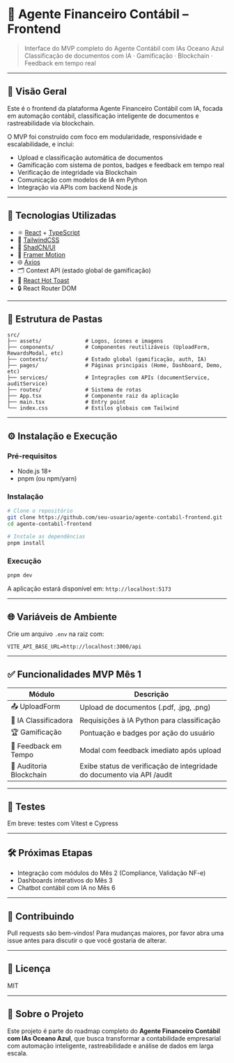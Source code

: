 # 🧠 Agente Financeiro Contábil – Frontend

> Interface do MVP completo do Agente Contábil com IAs Oceano Azul  
> Classificação de documentos com IA · Gamificação · Blockchain · Feedback em tempo real

---

## 🚀 Visão Geral

Este é o frontend da plataforma Agente Financeiro Contábil com IA, focada em automação contábil, classificação inteligente de documentos e rastreabilidade via blockchain.

O MVP foi construído com foco em modularidade, responsividade e escalabilidade, e inclui:

- Upload e classificação automática de documentos
- Gamificação com sistema de pontos, badges e feedback em tempo real
- Verificação de integridade via Blockchain
- Comunicação com modelos de IA em Python
- Integração via APIs com backend Node.js

---

## 🧱 Tecnologias Utilizadas

- ⚛️ [React](https://reactjs.org/) + [TypeScript](https://www.typescriptlang.org/)
- 🎨 [TailwindCSS](https://tailwindcss.com/)
- 💎 [ShadCN/UI](https://ui.shadcn.com/)
- 🧠 [Framer Motion](https://www.framer.com/motion/)
- 🌐 [Axios](https://axios-http.com/)
- 🗂️ Context API (estado global de gamificação)
- 🍞 [React Hot Toast](https://react-hot-toast.com/)
- 🔒 React Router DOM

---

## 📁 Estrutura de Pastas

```
src/
├── assets/              # Logos, ícones e imagens
├── components/          # Componentes reutilizáveis (UploadForm, RewardsModal, etc)
├── contexts/            # Estado global (gamificação, auth, IA)
├── pages/               # Páginas principais (Home, Dashboard, Demo, etc)
├── services/            # Integrações com APIs (documentService, auditService)
├── routes/              # Sistema de rotas
├── App.tsx              # Componente raiz da aplicação
├── main.tsx             # Entry point
└── index.css            # Estilos globais com Tailwind
```

---

## ⚙️ Instalação e Execução

### Pré-requisitos

- Node.js 18+
- pnpm (ou npm/yarn)

### Instalação

```bash
# Clone o repositório
git clone https://github.com/seu-usuario/agente-contabil-frontend.git
cd agente-contabil-frontend

# Instale as dependências
pnpm install
```

### Execução

```bash
pnpm dev
```

A aplicação estará disponível em: `http://localhost:5173`

---

## 🌐 Variáveis de Ambiente

Crie um arquivo `.env` na raiz com:

```env
VITE_API_BASE_URL=http://localhost:3000/api
```

---

## ✅ Funcionalidades MVP Mês 1

| Módulo                 | Descrição                                                                 |
|------------------------|---------------------------------------------------------------------------|
| 📤 UploadForm           | Upload de documentos (.pdf, .jpg, .png)                                   |
| 🧠 IA Classificadora    | Requisições à IA Python para classificação                                |
| 🏆 Gamificação          | Pontuação e badges por ação do usuário                                   |
| 🔴 Feedback em Tempo    | Modal com feedback imediato após upload                                  |
| 🔗 Auditoria Blockchain | Exibe status de verificação de integridade do documento via API /audit   |

---

## 🧪 Testes

Em breve: testes com Vitest e Cypress

---

## 🛠️ Próximas Etapas

- Integração com módulos do Mês 2 (Compliance, Validação NF-e)
- Dashboards interativos do Mês 3
- Chatbot contábil com IA no Mês 6

---

## 🤝 Contribuindo

Pull requests são bem-vindos! Para mudanças maiores, por favor abra uma issue antes para discutir o que você gostaria de alterar.

---

## 📄 Licença

MIT

---

## 🧠 Sobre o Projeto

Este projeto é parte do roadmap completo do **Agente Financeiro Contábil com IAs Oceano Azul**, que busca transformar a contabilidade empresarial com automação inteligente, rastreabilidade e análise de dados em larga escala.
